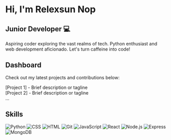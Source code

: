 # Hi, I'm Relexsun Nop
## Junior Developer 💻

Aspiring coder exploring the vast realms of tech. Python enthusiast and web development aficionado. Let's turn caffeine into code!

## Dashboard

Check out my latest projects and contributions below:

[Project 1] - Brief description or tagline  
[Project 2] - Brief description or tagline  
...

## Skills

![Python](link_to_python_icon) ![CSS](link_to_css_icon) ![HTML](link_to_html_icon) ![Git](link_to_git_icon) ![JavaScript](link_to_js_icon) ![React](link_to_react_icon) ![Node.js](link_to_node_icon) ![Express](link_to_express_icon) ![MongoDB](link_to_mongodb_icon)

